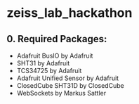 # zeiss_lab_hackathon

## 0. Required Packages:

- Adafruit BusIO by Adafruit
- SHT31 by Adafruit
- TCS34725 by Adafruit
- Adafruit Unified Sensor by Adafruit
- ClosedCube SHT31D by ClosedCube
- WebSockets by Markus Sattler
